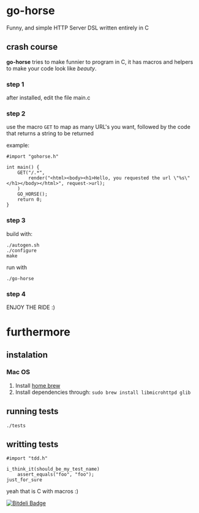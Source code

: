 # go-horse

Funny, and simple HTTP Server DSL written entirely in C

## crash course

**go-horse** tries to make funnier to program in C, it has macros and
  helpers to make your code look like *beauty*.

### step 1

after installed, edit the file main.c

### step 2

use the macro `GET` to map as many URL's you want, followed by the
code that returns a string to be returned

example:

    #import "gohorse.h"

    int main() {
        GET("/.*",
            render("<html><body><h1>Hello, you requested the url \"%s\"</h1></body></html>", request->url);
        )
        GO_HORSE();
        return 0;
    }

### step 3

build with:

    ./autogen.sh
    ./configure
    make

run with

    ./go-horse

### step 4

ENJOY THE RIDE :)

# furthermore

## instalation

### Mac OS

1. Install [home brew](http://github.com/mxcl/homebrew)
2. Install dependencies through: `sudo brew install libmicrohttpd glib`

## running tests

    ./tests

## writting tests

    #import "tdd.h"

    i_think_it(should_be_my_test_name)
        assert_equals("foo", "foo");
    just_for_sure

yeah that is C with macros :)


[![Bitdeli Badge](https://d2weczhvl823v0.cloudfront.net/gabrielfalcao/go-horse/trend.png)](https://bitdeli.com/free "Bitdeli Badge")

